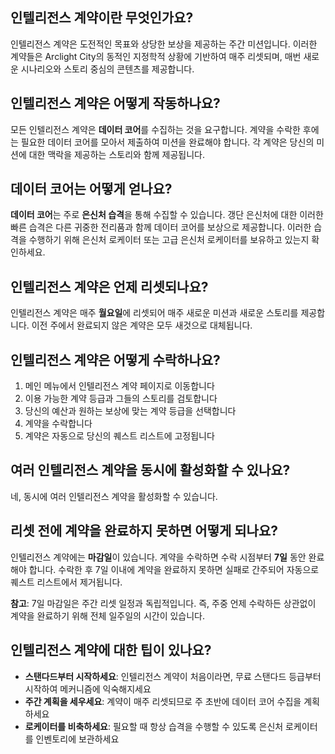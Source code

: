 ## 인텔리전스 계약이란 무엇인가요?
인텔리전스 계약은 도전적인 목표와 상당한 보상을 제공하는 주간 미션입니다. 이러한 계약들은 Arclight City의 동적인 지정학적 상황에 기반하여 매주 리셋되며, 매번 새로운 시나리오와 스토리 중심의 콘텐츠를 제공합니다.

## 인텔리전스 계약은 어떻게 작동하나요?
모든 인텔리전스 계약은 **데이터 코어**를 수집하는 것을 요구합니다. 계약을 수락한 후에는 필요한 데이터 코어를 모아서 제출하여 미션을 완료해야 합니다. 각 계약은 당신의 미션에 대한 맥락을 제공하는 스토리와 함께 제공됩니다.

## 데이터 코어는 어떻게 얻나요?
**데이터 코어**는 주로 **은신처 습격**을 통해 수집할 수 있습니다. 갱단 은신처에 대한 이러한 빠른 습격은 다른 귀중한 전리품과 함께 데이터 코어를 보상으로 제공합니다. 이러한 습격을 수행하기 위해 은신처 로케이터 또는 고급 은신처 로케이터를 보유하고 있는지 확인하세요.

## 인텔리전스 계약은 언제 리셋되나요?
인텔리전스 계약은 매주 **월요일**에 리셋되어 매주 새로운 미션과 새로운 스토리를 제공합니다. 이전 주에서 완료되지 않은 계약은 모두 새것으로 대체됩니다.

## 인텔리전스 계약은 어떻게 수락하나요?
1. 메인 메뉴에서 인텔리전스 계약 페이지로 이동합니다
2. 이용 가능한 계약 등급과 그들의 스토리를 검토합니다
3. 당신의 예산과 원하는 보상에 맞는 계약 등급을 선택합니다
4. 계약을 수락합니다
5. 계약은 자동으로 당신의 퀘스트 리스트에 고정됩니다

## 여러 인텔리전스 계약을 동시에 활성화할 수 있나요?
네, 동시에 여러 인텔리전스 계약을 활성화할 수 있습니다.

## 리셋 전에 계약을 완료하지 못하면 어떻게 되나요?
인텔리전스 계약에는 **마감일**이 있습니다. 계약을 수락하면 수락 시점부터 **7일** 동안 완료해야 합니다. 수락한 후 7일 이내에 계약을 완료하지 못하면 실패로 간주되어 자동으로 퀘스트 리스트에서 제거됩니다.

**참고**: 7일 마감일은 주간 리셋 일정과 독립적입니다. 즉, 주중 언제 수락하든 상관없이 계약을 완료하기 위해 전체 일주일의 시간이 있습니다.
 
## 인텔리전스 계약에 대한 팁이 있나요?
- **스탠다드부터 시작하세요**: 인텔리전스 계약이 처음이라면, 무료 스탠다드 등급부터 시작하여 메커니즘에 익숙해지세요
- **주간 계획을 세우세요**: 계약이 매주 리셋되므로 주 초반에 데이터 코어 수집을 계획하세요
- **로케이터를 비축하세요**: 필요할 때 항상 습격을 수행할 수 있도록 은신처 로케이터를 인벤토리에 보관하세요
